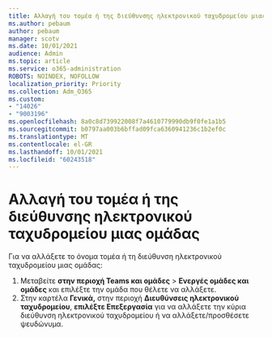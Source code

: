 ```yaml
---
title: Αλλαγή του τομέα ή της διεύθυνσης ηλεκτρονικού ταχυδρομείου μιας ομάδας
ms.author: pebaum
author: pebaum
manager: scotv
ms.date: 10/01/2021
audience: Admin
ms.topic: article
ms.service: o365-administration
ROBOTS: NOINDEX, NOFOLLOW
localization_priority: Priority
ms.collection: Adm_O365
ms.custom:
- "14026"
- "9003196"
ms.openlocfilehash: 8a0c8d739922008f7a4610779990db9f0fe1a1b5
ms.sourcegitcommit: b0797aa003b6bffad09fca6360941236c1b2ef0c
ms.translationtype: MT
ms.contentlocale: el-GR
ms.lasthandoff: 10/01/2021
ms.locfileid: "60243518"
---
```

# <a name="change-the-domain-or-email-address-of-a-group"></a>Αλλαγή του τομέα ή της διεύθυνσης ηλεκτρονικού ταχυδρομείου μιας ομάδας

Για να αλλάξετε το όνομα τομέα ή τη διεύθυνση ηλεκτρονικού ταχυδρομείου μιας ομάδας:

1. Μεταβείτε **στην περιοχή Teams και ομάδες**  >  **Ενεργές ομάδες και ομάδες** και επιλέξτε την ομάδα που θέλετε να αλλάξετε.
1. Στην καρτέλα **Γενικά,** στην περιοχή **Διευθύνσεις ηλεκτρονικού ταχυδρομείου**, **επιλέξτε Επεξεργασία** για να αλλάξετε την κύρια διεύθυνση ηλεκτρονικού ταχυδρομείου ή να αλλάξετε/προσθέσετε ψευδώνυμα.